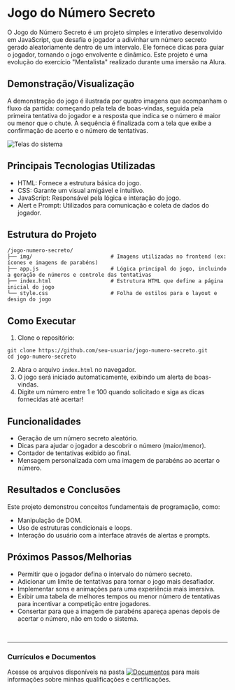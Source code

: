 # Jogo do Número Secreto
O Jogo do Número Secreto é um projeto simples e interativo desenvolvido em JavaScript, que desafia o jogador a adivinhar um número secreto gerado aleatoriamente dentro de um intervalo. Ele fornece dicas para guiar o jogador, tornando o jogo envolvente e dinâmico. Este projeto é uma evolução do exercício "Mentalista" realizado durante uma imersão na Alura.

## Demonstração/Visualização
A demonstração do jogo é ilustrada por quatro imagens que acompanham o fluxo da partida: começando pela tela de boas-vindas, seguida pela primeira tentativa do jogador e a resposta que indica se o número é maior ou menor que o chute. A sequência é finalizada com a tela que exibe a confirmação de acerto e o número de tentativas.

![Telas do sistema](https://github.com/vitoriapguimaraes/portfolio-web-Java/blob/master/2.%20N%C3%BAmero%20secreto/NumeroSecreto-Demonstacao.png)

## Principais Tecnologias Utilizadas
- HTML: Fornece a estrutura básica do jogo.
- CSS: Garante um visual amigável e intuitivo.
- JavaScript: Responsável pela lógica e interação do jogo.
- Alert e Prompt: Utilizados para comunicação e coleta de dados do jogador.

## Estrutura do Projeto
```
/jogo-numero-secreto/
├── img/                         # Imagens utilizadas no frontend (ex: ícones e imagens de parabéns)
├── app.js                       # Lógica principal do jogo, incluindo a geração de números e controle das tentativas
├── index.html                   # Estrutura HTML que define a página inicial do jogo
└── style.css                    # Folha de estilos para o layout e design do jogo
```

## Como Executar
1. Clone o repositório:
```
git clone https://github.com/seu-usuario/jogo-numero-secreto.git
cd jogo-numero-secreto
```
2. Abra o arquivo <code>index.html</code> no navegador.
3. O jogo será iniciado automaticamente, exibindo um alerta de boas-vindas.
4. Digite um número entre 1 e 100 quando solicitado e siga as dicas fornecidas até acertar!

## Funcionalidades
- Geração de um número secreto aleatório.
- Dicas para ajudar o jogador a descobrir o número (maior/menor).
- Contador de tentativas exibido ao final.
- Mensagem personalizada com uma imagem de parabéns ao acertar o número.

## Resultados e Conclusões
Este projeto demonstrou conceitos fundamentais de programação, como:
- Manipulação de DOM.
- Uso de estruturas condicionais e loops.
- Interação do usuário com a interface através de alertas e prompts.

## Próximos Passos/Melhorias
- Permitir que o jogador defina o intervalo do número secreto.
- Adicionar um limite de tentativas para tornar o jogo mais desafiador.
- Implementar sons e animações para uma experiência mais imersiva.
- Exibir uma tabela de melhores tempos ou menor número de tentativas para incentivar a competição entre jogadores.
- Consertar para que a imagem de parabéns apareça apenas depois de acertar o número, não em todo o sistema.

<br>
<hr> 

### Currículos e Documentos
Acesse os arquivos disponíveis na pasta 
[![Documentos](https://img.shields.io/badge/DOCUMENTOS-%F0%9F%93%83-blue?style=flat-square)](https://github.com/vitoriapguimaraes/vitoriapguimaraes/tree/main/DOCUMENTOS) para mais informações sobre minhas qualificações e certificações.
